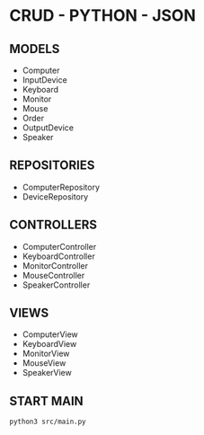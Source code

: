 # CRUD - PYTHON - JSON

## MODELS
* Computer
* InputDevice
* Keyboard
* Monitor
* Mouse
* Order
* OutputDevice
* Speaker

## REPOSITORIES
* ComputerRepository
* DeviceRepository

## CONTROLLERS
* ComputerController
* KeyboardController
* MonitorController
* MouseController
* SpeakerController

## VIEWS
* ComputerView
* KeyboardView
* MonitorView
* MouseView
* SpeakerView

## START MAIN
```
python3 src/main.py
```
